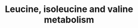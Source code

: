 ---
annotations:
- id: DOID:9269
  parent: genetic disease
  type: Disease Ontology
  value: maple syrup urine disease
- id: DOID:14753
  parent: genetic disease
  type: Disease Ontology
  value: isovaleric acidemia
- id: PW:0001088
  parent: classic metabolic pathway
  type: Pathway Ontology
  value: leucine metabolic pathway
- id: PW:0001810
  parent: disease pathway
  type: Pathway Ontology
  value: methylmalonic acidemia pathway
- id: PW:0001874
  parent: disease pathway
  type: Pathway Ontology
  value: isovaleric acidemia pathway
- id: DOID:14701
  parent: genetic disease
  type: Disease Ontology
  value: propionic acidemia
- id: DOID:0050710
  parent: genetic disease
  type: Disease Ontology
  value: 3-Methylcrotonyl-CoA carboxylase deficiency
- id: DOID:14749
  parent: genetic disease
  type: Disease Ontology
  value: methylmalonic acidemia
- id: DOID:0110006
  parent: genetic disease
  type: Disease Ontology
  value: 3-methylglutaconic aciduria type 4
- id: PW:0001809
  parent: disease pathway
  type: Pathway Ontology
  value: methylmalonate semialdehyde dehydrogenase deficiency pathway
- id: PW:0001778
  parent: disease pathway
  type: Pathway Ontology
  value: propionic acidemia pathway
- id: PW:0002323
  parent: disease pathway
  type: Pathway Ontology
  value: 3-hydroxy-3-methylglutaryl-CoA lyase deficiency pathway
- id: PW:0001087
  parent: classic metabolic pathway
  type: Pathway Ontology
  value: isoleucine metabolic pathway
- id: PW:0001875
  parent: disease pathway
  type: Pathway Ontology
  value: isobutyryl-CoA dehydrogenase deficiency pathway
- id: PW:0001080
  parent: classic metabolic pathway
  type: Pathway Ontology
  value: valine metabolic pathway
- id: PW:0001870
  parent: disease pathway
  type: Pathway Ontology
  value: maple syrup urine disease pathway
- id: PW:0002289
  parent: disease pathway
  type: Pathway Ontology
  value: malonic aciduria pathway
- id: DOID:655
  parent: genetic disease
  type: Disease Ontology
  value: inherited metabolic disorder
authors:
- Akutmon
- DeSl
- L Dupuis
- Eweitz
- Finterly
- SamDrabbe
citedin: ''
communities:
- IEM
- RareDiseases
description: This pathway shows disorders related to leucine, isoleusine and valine
  metabolism. Disorders resulting from an enzyme defect are highlighted in pink.  This
  pathway was inspired by Chapter 7 of the book of Blau (ISBN 3642403360 (978-3642403361)).
last-edited: 2024-01-30
ndex: null
organisms:
- Homo sapiens
redirect_from:
- /index.php/Pathway:WP4686
- /instance/WP4686
- /instance/WP4686_r128283
revision: r128283
schema-jsonld:
- '@context': https://schema.org/
  '@id': https://wikipathways.github.io/pathways/WP4686.html
  '@type': Dataset
  creator:
    '@type': Organization
    name: WikiPathways
  description: This pathway shows disorders related to leucine, isoleusine and valine
    metabolism. Disorders resulting from an enzyme defect are highlighted in pink.  This
    pathway was inspired by Chapter 7 of the book of Blau (ISBN 3642403360 (978-3642403361)).
  keywords:
  - 2-Ethylhydracrylic acid
  - 2-Hydroxy-3-methylvalerate
  - 2-Hydroxyisocaproate
  - 2-Hydroxyisovalerate
  - 2-Methyl-3-hydroxy-butyryl-CoA
  - 2-Methyl-3-hydroxy-butyrylcarnitine
  - 2-Methyl-3-hydroxybutyrate
  - 2-Methyl-3-hydroxybutyryl-carnitine
  - 2-Methylaceto-acetyl-CoA
  - 2-Methylacetoacetic acid
  - 2-Methylbutyryl-CoA
  - 2-Methylbutyrylcarnitine
  - 2-Methylbutyrylglycine
  - 2-Oxo-3-methylvalerate
  - 2-Oxo-isovalerate
  - 2-Oxoisocaproate
  - 2-Oxoisovalerate
  - 3-Aminoisobutyric acid
  - 3-Hydroxy-3-methylglutarate
  - 3-Hydroxy-3-methylglutaryl-CoA
  - 3-Hydroxybutyrate
  - 3-Hydroxyhexanoyl-carnitine
  - 3-Hydroxyiso-butyryl-CoA
  - 3-Hydroxyisobutyrate
  - 3-Hydroxyisobutyrylcarnitine
  - 3-Hydroxyisovalerate
  - 3-Hydroxypropionate
  - 3-Hydroxypropionic acid
  - 3-Methyl-glutaconyl-CoA
  - 3-Methylcrotonyl-CoA
  - 3-Methylcrotonylglycine
  - 3-Methylglutaconate
  - 3-Methylglutarate
  - 3-Methylglutarylcarnitine
  - 4-Hydroxyisovaleric acid
  - ACADSB
  - ACSF3
  - Acetoacetate
  - Acetyl-CoA
  - Aminotransferase
  - BCAT1
  - BCAT2
  - Beta-alanine
  - Beta-ketothiolase
  - Biotin
  - E1 (alpha)
  - E1 (beta)
  - E2 (aka DBT)
  - E3 (aka DLD)
  - Ethylmalonic acid
  - HIBADH
  - HIBCH
  - HMG-CoA lyase
  - Hydratase
  - IBD
  - IVD
  - Isobutyryl-CoA
  - Isobutyrylcarnitine
  - Isobutyrylglycine
  - Isoleucine
  - Isovaleric acid
  - Isovaleryglucuronide
  - Isovaleryl-CoA
  - Isovalerylcarnitine
  - Isovalerylglycine
  - Ketone Bodies
  - L-Isoleucine
  - L-Leucine
  - L-Valine
  - Leucine
  - MCC alpha
  - MHBD
  - MMSDH
  - Malonate
  - Malonic acid
  - Malonyl-CoA
  - Malonyl-CoA decarboxylase
  - Malonylcarnitine
  - Methacrylyl-CoA
  - Methylmalonate
  - Methylmalonate semialdehyde
  - Methylmalonic acid
  - Methylmalonyl-CoA
  - Methylmalonylcarnitine
  - Mutase
  - PCCA
  - PCCB
  - Propionyl-CoA
  - Propionylcarnitine
  - Propionylglycine
  - R,S-Methylcitrate
  - S-2-carboxypropylcysteamine
  - S-2-carboxypropylcysteine
  - SCEH
  - Succinyl-CoA
  - Tiglycarnitine
  - Tiglyl-CoA
  - Tiglylcarnitine
  - Tiglylglycine
  - Tiglylgycine
  - Valine
  - alloisoleucine
  license: CC0
  name: Leucine, isoleucine and valine metabolism
seo: CreativeWork
title: Leucine, isoleucine and valine metabolism
wpid: WP4686
---